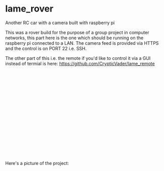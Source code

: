 # lame_rover
Another RC car with a camera built with raspberry pi

This was a rover build for the purpose of a group project in computer networks, this part here is the one which should be running on the raspberry pi connected to a LAN.
The camera feed is provided via HTTPS and the control is on PORT 22 i.e. SSH.

The other part of this i.e. the remote if you'd like to control it via a GUI instead of termial is here: https://github.com/CrypticVader/lame_remote

Here's a picture of the project: <img scr="/rover.jpg" height="300">
